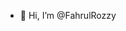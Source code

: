 - 👋 Hi, I’m @FahrulRozzy


<!---
FahrulRozzy/FahrulRozzy is a ✨ special ✨ repository because its `README.md` (this file) appears on your GitHub profile.
You can click the Preview link to take a look at your changes.
--->
